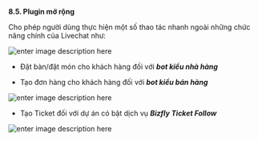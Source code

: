 **8.5. Plugin mở rộng**

Cho phép người dùng thực hiện một số thao tác nhanh ngoài những chức năng chính của Livechat như:

![enter image description here](https://chatbizfly.mediacdn.vn/2023/02/23/chatbot/img_chitiethoithoaijpg1677140460.jpg)

- Đặt bàn/đặt món cho khách hàng đối với ***bot kiểu nhà hàng***

- Tạo đơn hàng cho khách hàng đối với ***bot kiểu bán hàng***

![enter image description here](https://chatbizfly.mediacdn.vn/2022/07/11/chatbot/img_94jpg1657525976.jpg)

- Tạo Ticket đối với dự án có bật dịch vụ ***Bizfly Ticket Follow***

![enter image description here](https://chatbizfly.mediacdn.vn/2022/07/11/chatbot/img_95jpg1657526028.jpg)



